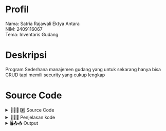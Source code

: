 # Profil
Nama: Satria Rajawali Ektya Antara\
NIM: 2409116067\
Tema: Inventaris Gudang

# Deskripsi
Program Sederhana manajemen gudang yang untuk sekarang hanya bisa CRUD tapi memili security yang cukup lengkap
 # Source Code
<details>
  <summary> 🧑🏿‍💻 #️⃣ Source Code </summary>
 

  
## Main.java/PostTest1
```java
package com.mycompany.posttest1;



import java.util.Scanner;
import java.util.ArrayList;


public class PostTest1 {

    public static void main(String[] args) {      
Scanner input = new Scanner(System.in);

        ArrayList<String[]> daftarBarang = new ArrayList<>();

        // Data dummy awal
        daftarBarang.add(new String[]{"B001", "Laptop", "10", "Rak A"});
        daftarBarang.add(new String[]{"B002", "Printer", "5", "Rak B"});

        boolean jalan = true;
        while (jalan) {
            System.out.println("\n+====== MENU INVENTARIS GUDANG ======+");
            System.out.println("|   1. Tambah Barang                 |");
            System.out.println("|   2. Lihat Daftar Barang           |");
            System.out.println("|   3. Update Barang                 |");
            System.out.println("|   4. Hapus Barang                  |");
            System.out.println("|   5. Keluar                        |");
            System.out.println("+====================================+");
            System.out.print("Pilih menu: ");

            if (!input.hasNextInt()) {
                System.out.println("Input menu harus berupa angka!");
                input.nextLine();
                continue;
            }
            int pilihan = input.nextInt();
            input.nextLine(); 

            switch (pilihan) {
                case 1: // Create
                      if (daftarBarang.isEmpty()) {
                        System.out.println("Daftar barang masih kosong.");
                    } else {
                        System.out.println("\n===== DAFTAR BARANG =====");
                        for (int i = 0; i < daftarBarang.size(); i++) {
                            String[] b = daftarBarang.get(i);
                            System.out.println("ID Barang : " + b[0]);
                            System.out.println("Nama      : " + b[1]);
                            System.out.println("Stok      : " + b[2]);
                            System.out.println("Lokasi    : " + b[3]);
                            System.out.println("------------------------------");
                        }
                    }
                    System.out.print("Masukkan ID Barang   : ");
                    String id = input.nextLine();

                    boolean ada = false;
                    for (int i = 0; i < daftarBarang.size(); i++) {
                        if (daftarBarang.get(i)[0].equalsIgnoreCase(id)) {
                            ada = true;
                            break;
                        }
                    }

                    if (ada) {
                        System.out.println("Gagal menambahkan. ID Barang \"" + id + "\" sudah ada.");
                    } else {
                        System.out.print("Masukkan Nama Barang : ");
                        String nama = input.nextLine();
                        if (nama.trim().isEmpty()) {
                            System.out.println("Nama barang tidak boleh kosong.");
                            break;
                        }

                        System.out.print("Masukkan Stok        : ");
                        if (!input.hasNextInt()) {
                            System.out.println("Stok harus berupa angka!");
                            input.nextLine();
                            break;
                        }
                        int stok = input.nextInt();
                        input.nextLine();
                        if (stok < 0) {
                            System.out.println("Stok tidak boleh negatif.");
                            break;
                        }

                        System.out.print("Masukkan Lokasi      : ");
                        String lokasi = input.nextLine();
                        if (lokasi.trim().isEmpty()) {
                            System.out.println("Lokasi tidak boleh kosong.");   
                            break;
                        }

                        String[] barang = {id, nama, String.valueOf(stok), lokasi};
                        daftarBarang.add(barang);

                        System.out.println("Barang berhasil ditambahkan.");
                    }
                    break;

                case 2: // Read
                    if (daftarBarang.isEmpty()) {
                        System.out.println("Daftar barang masih kosong.");
                    } else {
                        System.out.println("\n===== DAFTAR BARANG =====");
                        for (int i = 0; i < daftarBarang.size(); i++) {
                            String[] b = daftarBarang.get(i);
                            System.out.println("ID Barang : " + b[0]);
                            System.out.println("Nama      : " + b[1]);
                            System.out.println("Stok      : " + b[2]);
                            System.out.println("Lokasi    : " + b[3]);
                            System.out.println("------------------------------");
                        }
                    }
                    break;

                case 3: // Update
                      if (daftarBarang.isEmpty()) {
                        System.out.println("Daftar barang masih kosong.");
                    } else {
                        System.out.println("\n===== DAFTAR BARANG =====");
                        for (int i = 0; i < daftarBarang.size(); i++) {
                            String[] b = daftarBarang.get(i);
                            System.out.println("ID Barang : " + b[0]);
                            System.out.println("Nama      : " + b[1]);
                            System.out.println("Stok      : " + b[2]);
                            System.out.println("Lokasi    : " + b[3]);
                            System.out.println("------------------------------");
                        }
                    }
                    System.out.print("Masukkan ID Barang yang akan diupdate: ");
                    String idCari = input.nextLine();
                    boolean ditemukan = false;

                    for (int i = 0; i < daftarBarang.size(); i++) {
                        String[] b = daftarBarang.get(i);
                        if (b[0].equalsIgnoreCase(idCari)) {
                            ditemukan = true;
                            System.out.println("Data ditemukan. Silakan masukkan data baru:");

                            System.out.print("Nama Barang baru (lama: " + b[1] + "): ");
                            String namaBaru = input.nextLine();
                            if (namaBaru.trim().isEmpty()) {
                                System.out.println("Nama barang tidak boleh kosong.");
                                break;
                            }

                            System.out.print("Stok baru (lama: " + b[2] + "): ");
                            if (!input.hasNextInt()) {
                                System.out.println("Stok harus berupa angka!");
                                input.nextLine();
                                break;
                            }
                            int stokBaru = input.nextInt();
                            input.nextLine();
                            if (stokBaru < 0) {
                                System.out.println("Stok tidak boleh negatif.");
                                break;
                            }

                            System.out.print("Lokasi baru (lama: " + b[3] + "): ");
                            String lokasiBaru = input.nextLine();
                            if (lokasiBaru.trim().isEmpty()) {
                                System.out.println("Lokasi tidak boleh kosong.");
                                break;
                            }

                            b[1] = namaBaru;
                            b[2] = String.valueOf(stokBaru);
                            b[3] = lokasiBaru;

                            System.out.println("Data barang berhasil diperbarui.");
                            break;
                        }
                    }

                    if (!ditemukan) {
                        System.out.println("Barang dengan ID tersebut tidak ditemukan.");
                    }
                    break;

                case 4: // Delete
                      if (daftarBarang.isEmpty()) {
                        System.out.println("Daftar barang masih kosong.");
                    } else {
                        System.out.println("\n===== DAFTAR BARANG =====");
                        for (int i = 0; i < daftarBarang.size(); i++) {
                            String[] b = daftarBarang.get(i);
                            System.out.println("ID Barang : " + b[0]);
                            System.out.println("Nama      : " + b[1]);
                            System.out.println("Stok      : " + b[2]);
                            System.out.println("Lokasi    : " + b[3]);
                            System.out.println("------------------------------");
                        }
                    }
                    System.out.print("Masukkan ID Barang yang akan dihapus: ");
                    String idHapus = input.nextLine();
                    boolean terhapus = false;

                    for (int i = 0; i < daftarBarang.size(); i++) {
                        if (daftarBarang.get(i)[0].equalsIgnoreCase(idHapus)) {
                            daftarBarang.remove(i);
                            terhapus = true;
                            System.out.println("Barang berhasil dihapus.");
                            break;
                        }
                    }

                    if (!terhapus) {
                        System.out.println("Barang dengan ID tersebut tidak ditemukan.");
                    }
                    break;

                case 5: // Keluar
                    System.out.println("Terima kasih, program selesai.");
                    jalan = false;
                    break;

                default:
                    System.out.println("Pilihan tidak valid, coba lagi.");
            }
        }

        input.close();
        }
}
```
</details>
<details>
  <summary> ✍🏿🥸 Penjelasan kode </summary>
 
## Package yang dipakai
``` java
import java.util.Scanner;
import java.util.ArrayList;
```
java.util.Scanner  digunakan untuk menerima input dari user melalui keyboard.

java.util.ArrayList  digunakan untuk menyimpan data barang dalam bentuk list dinamis (bisa bertambah & berkurang).

## Menu Awal & Array List
```java

        ArrayList<String[]> daftarBarang = new ArrayList<>();

        // Data dummy awal
        daftarBarang.add(new String[]{"B001", "Laptop", "10", "Rak A"});
        daftarBarang.add(new String[]{"B002", "Printer", "5", "Rak B"});

        boolean jalan = true;
        while (jalan) {
            System.out.println("\n+====== MENU INVENTARIS GUDANG ======+");
            System.out.println("|   1. Tambah Barang                 |");
            System.out.println("|   2. Lihat Daftar Barang           |");
            System.out.println("|   3. Update Barang                 |");
            System.out.println("|   4. Hapus Barang                  |");
            System.out.println("|   5. Keluar                        |");
            System.out.println("+====================================+");
            System.out.print("Pilih menu: ");

            if (!input.hasNextInt()) {
                System.out.println("Input menu harus berupa angka!");
                input.nextLine();
                continue;
            }
            int pilihan = input.nextInt();
            input.nextLine();
switch (pilihan) { 
```
Program ini menggunakan **`Scanner`** untuk membaca input dari user melalui keyboard dan **`ArrayList<String[]>`** untuk menyimpan data barang secara dinamis. Setiap elemen ArrayList berisi [0] ID, [1] Nama, [2] Stok, dan [3] Lokasi barang. Deklarasi boolean `jalan` digunakan sebagai flag untuk menjaga agar program tetap berjalan selama value dari jalan adalah true di dalam loop utama `while(jalan)` sampai user memilih menu keluar.

Di dalam loop utama ini, program menampilkan menu inventaris menggunakan **switch-case** untuk menentukan aksi berdasarkan input user. Input menu divalidasi terlebih dahulu dengan `hasNextInt()` agar program tidak error jika user memasukkan karakter non-angka. Setelah membaca angka menu dengan `nextInt()`, digunakan `nextLine()` untuk mengosongkan buffer agar input berikutnya bisa terbaca dengan benar karena kalau tidak kosongkan "\n" dari nexint akan terbawa kena nxtline berikutanya yang akan menyebabkan scaner tersebut akan terskip.


## Case 1 Create
```java
case 1: // Create
                      if (daftarBarang.isEmpty()) {
                        System.out.println("Daftar barang masih kosong.");
                    } else {
                        System.out.println("\n===== DAFTAR BARANG =====");
                        for (int i = 0; i < daftarBarang.size(); i++) {
                            String[] b = daftarBarang.get(i);
                            System.out.println("ID Barang : " + b[0]);
                            System.out.println("Nama      : " + b[1]);
                            System.out.println("Stok      : " + b[2]);
                            System.out.println("Lokasi    : " + b[3]);
                            System.out.println("------------------------------");
                        }
                    }
                    System.out.print("Masukkan ID Barang   : ");
                    String id = input.nextLine();

                    boolean ada = false;
                    for (int i = 0; i < daftarBarang.size(); i++) {
                        if (daftarBarang.get(i)[0].equalsIgnoreCase(id)) {
                            ada = true;
                            break;
                        }
                    }

                    if (ada) {
                        System.out.println("Gagal menambahkan. ID Barang \"" + id + "\" sudah ada.");
                    } else {
                        System.out.print("Masukkan Nama Barang : ");
                        String nama = input.nextLine();
                        if (nama.trim().isEmpty()) {
                            System.out.println("Nama barang tidak boleh kosong.");
                            break;
                        }

                        System.out.print("Masukkan Stok        : ");
                        if (!input.hasNextInt()) {
                            System.out.println("Stok harus berupa angka!");
                            input.nextLine();
                            break;
                        }
                        int stok = input.nextInt();
                        input.nextLine();
                        if (stok < 0) {
                            System.out.println("Stok tidak boleh negatif.");
                            break;
                        }

                        System.out.print("Masukkan Lokasi      : ");
                        String lokasi = input.nextLine();
                        if (lokasi.trim().isEmpty()) {
                            System.out.println("Lokasi tidak boleh kosong.");   
                            break;
                        }

                        String[] barang = {id, nama, String.valueOf(stok), lokasi};
                        daftarBarang.add(barang);

                        System.out.println("Barang berhasil ditambahkan.");
                    }
                    break;
```
Pada **case 1 (Create)**, program pertama menampilkan daftar barang (arraylist) yang sudah ada menggunakan loop `for` agar user bisa melihat ID yang tersedia. Program kemudian meminta user memasukkan ID barang baru dan mengecek apakah ID tersebut sudah ada di ArrayList menggunakan boolean `ada`. Jika ID sudah ada, program menampilkan pesan error. Jika ID valid, user diminta memasukkan Nama, Stok, dan Lokasi. Nama dan Lokasi divalidasi menggunakan `trim().isEmpty()` agar tidak kosong, sedangkan Stok divalidasi dengan `hasNextInt()` dan dicek agar tidak negatif. Jika semua input valid, data barang baru ditambahkan ke ArrayList dan program menampilkan pesan berhasil menambahkan barang.


## Case 2 Read
```java
case 2: // Read
                    if (daftarBarang.isEmpty()) {
                        System.out.println("Daftar barang masih kosong.");
                    } else {
                        System.out.println("\n===== DAFTAR BARANG =====");
                        for (int i = 0; i < daftarBarang.size(); i++) {
                            String[] b = daftarBarang.get(i);
                            System.out.println("ID Barang : " + b[0]);
                            System.out.println("Nama      : " + b[1]);
                            System.out.println("Stok      : " + b[2]);
                            System.out.println("Lokasi    : " + b[3]);
                            System.out.println("------------------------------");
                        }
                    }
                    break;

```
**Case 2 (Read)** menampilkan daftar barang yang ada di ArrayList. Jika ArrayList kosong, program menampilkan pesan “Daftar barang masih kosong”. Loop `for` digunakan untuk mengakses setiap elemen ArrayList dan menampilkannya secara rapi dengan format ID, Nama, Stok, dan Lokasi.


## Case 3 Update
```java
case 3: // Update
                      if (daftarBarang.isEmpty()) {
                        System.out.println("Daftar barang masih kosong.");
                    } else {
                        System.out.println("\n===== DAFTAR BARANG =====");
                        for (int i = 0; i < daftarBarang.size(); i++) {
                            String[] b = daftarBarang.get(i);
                            System.out.println("ID Barang : " + b[0]);
                            System.out.println("Nama      : " + b[1]);
                            System.out.println("Stok      : " + b[2]);
                            System.out.println("Lokasi    : " + b[3]);
                            System.out.println("------------------------------");
                        }
                    }
                    System.out.print("Masukkan ID Barang yang akan diupdate: ");
                    String idCari = input.nextLine();
                    boolean ditemukan = false;

                    for (int i = 0; i < daftarBarang.size(); i++) {
                        String[] b = daftarBarang.get(i);
                        if (b[0].equalsIgnoreCase(idCari)) {
                            ditemukan = true;
                            System.out.println("Data ditemukan. Silakan masukkan data baru:");

                            System.out.print("Nama Barang baru (lama: " + b[1] + "): ");
                            String namaBaru = input.nextLine();
                            if (namaBaru.trim().isEmpty()) {
                                System.out.println("Nama barang tidak boleh kosong.");
                                break;
                            }

                            System.out.print("Stok baru (lama: " + b[2] + "): ");
                            if (!input.hasNextInt()) {
                                System.out.println("Stok harus berupa angka!");
                                input.nextLine();
                                break;
                            }
                            int stokBaru = input.nextInt();
                            input.nextLine();
                            if (stokBaru < 0) {
                                System.out.println("Stok tidak boleh negatif.");
                                break;
                            }

                            System.out.print("Lokasi baru (lama: " + b[3] + "): ");
                            String lokasiBaru = input.nextLine();
                            if (lokasiBaru.trim().isEmpty()) {
                                System.out.println("Lokasi tidak boleh kosong.");
                                break;
                            }

                            b[1] = namaBaru;
                            b[2] = String.valueOf(stokBaru);
                            b[3] = lokasiBaru;

                            System.out.println("Data barang berhasil diperbarui.");
                            break;
                        }
                    }

                    if (!ditemukan) {
                        System.out.println("Barang dengan ID tersebut tidak ditemukan.");
                    }
                    break;

```
Pada **case 3 (Update)**, daftar barang ditampilkan terlebih dahulu sebelum user diminta memasukkan ID yang ingin diubah. Program menggunakan boolean `ditemukan` untuk menandai apakah ID tersebut ada di ArrayList. ID dibandingkan menggunakan `equalsIgnoreCase()`, sehingga pencarian tidak sensitif terhadap huruf besar atau kecil. Jika ID ditemukan, program meminta input data baru untuk Nama, Stok, dan Lokasi, dengan validasi yang sama seperti pada case Create. Data lama diupdate langsung pada ArrayList dan program menampilkan pesan berhasil memperbarui barang.



## Case 4 Delete & close
```java
case 4: // Delete
                     if (daftarBarang.isEmpty()) {
                        System.out.println("Daftar barang masih kosong.");
                    } else {
                        System.out.println("\n===== DAFTAR BARANG =====");
                        for (int i = 0; i < daftarBarang.size(); i++) {
                            String[] b = daftarBarang.get(i);
                            System.out.println("ID Barang : " + b[0]);
                            System.out.println("Nama      : " + b[1]);
                            System.out.println("Stok      : " + b[2]);
                            System.out.println("Lokasi    : " + b[3]);
                            System.out.println("------------------------------");
                        }
                    }
                    System.out.print("Masukkan ID Barang yang akan dihapus: ");
                    String idHapus = input.nextLine();
                    boolean terhapus = false;

                    for (int i = 0; i < daftarBarang.size(); i++) {
                        if (daftarBarang.get(i)[0].equalsIgnoreCase(idHapus)) {
                            daftarBarang.remove(i);
                            terhapus = true;
                            System.out.println("Barang berhasil dihapus.");
                            break;
                        }
                    }

                    if (!terhapus) {
                        System.out.println("Barang dengan ID tersebut tidak ditemukan.");
                    }
                    break;

                case 5: // Keluar
                    System.out.println("Terima kasih, program selesai.");
                    jalan = false;
                    break;

                default:
                    System.out.println("Pilihan tidak valid, coba lagi.");
            }
        }

        input.close();
        }
```
**Case 4 (Delete)** mirip dengan case Update, di mana daftar barang ditampilkan terlebih dahulu. User diminta memasukkan ID barang yang ingin dihapus, dan boolean `terhapus` menandai apakah ID ditemukan. Jika ID valid, barang dihapus dari ArrayList menggunakan `daftarBarang.remove(i)` berdasarkan indeks, dan program menampilkan pesan berhasil menghapus. Jika ID tidak ditemukan, program menampilkan pesan error.

**Case 5 (Exit)** mengubah boolean `jalan` menjadi `false`, sehingga loop utama berhenti dan program keluar. Sebelum keluar, program menampilkan pesan terima kasih.



di program ini saya menggunakan `.trim` agar user tidak menginput hanya spasi karena kegunaan trim adalah untuk menghapus spasi yang berada sebelum dan sesudah karakter contoh "   lap top   " maka akan terbada "lap top" karena trim lalu saya menggunakan <0 untuk stok agar user tidak bisa menginput value negatif, koma, dan huruf, Tetapi karena ini nextInt dia tidak bisa menerima inputan `hanya` spasi jika itu terjadi maka inputan akan ngestuck sampai user menginput sesuatu yang invalid untuk hal ini adalah value negatif, koma, dan huruf baru kita bisa keluar dari inputan dan di kembalikan ke menu awal.

</details>
<details>
  <summary> 🖥️📤📥 Output </summary>
 
## Output Program
### Menu Utama
<img width="410" height="156" alt="Screenshot 2025-09-10 171628" src="https://github.com/user-attachments/assets/27a2b5a1-f04c-41cd-bbd4-8419cfbe227b" />

Ketika pertama kali menjalankan kode maka akan muncul menu utama yang berisi Create, Read, Update, Delete, dan Exit.

### Menu Create
<img width="418" height="391" alt="Screenshot 2025-09-10 171641" src="https://github.com/user-attachments/assets/b64e39d5-4be0-4a75-955d-cdfb042e60c4" />
<img width="327" height="94" alt="Screenshot 2025-09-10 171741" src="https://github.com/user-attachments/assets/e99d5e5a-4bbc-41d5-b769-91dddb658023" />
<img width="331" height="76" alt="Screenshot 2025-09-10 171705" src="https://github.com/user-attachments/assets/ec8e83ec-f7da-43e6-89ee-91d1127af8cc" />

pertama-tama Sistem menampilkan daftar barang (Read) agar user bisa melihar id mana yang sudah dipakai

Ketika memasukkan angka 1 di menu utama akan muncul menu membuat Barang. Jika ID ada di ArrayList/ kita memasukan data tidak sesuai format maka akan muncul pesan gagal dan mengembalikan kita ke menu awal.

<img width="343" height="307" alt="Screenshot 2025-09-10 171827" src="https://github.com/user-attachments/assets/95702092-21a3-41bf-8dc4-12a4072de2d0" />



Jika ID  tidak ada di data sebelumnya maka kita akan diminta untuk mengisi data yang diperlukan untuk barang yaitu nama, stok, dan lokasi pastikan memasukan data dengan benar karena kalau tidak maka akan gagal dan akan kembali ke menu awal.

### Menu Read
<img width="373" height="325" alt="Screenshot 2025-09-10 171839" src="https://github.com/user-attachments/assets/5811edbe-e93e-44ab-a06a-463d150d600e" />
<img width="236" height="19" alt="image" src="https://github.com/user-attachments/assets/9b802d92-17f0-47a8-a904-03644ad38828" />
<img width="332" height="89" alt="image" src="https://github.com/user-attachments/assets/7e7251a2-0b53-4593-963e-930b24fb8802" />


Ketika memasukkan angka 2 di menu utama maka akan muncul daftar data Barang dan jika tidak ada data  di dalam arraylist maka akan keluar pesan "daftar barang masih kosong" .

### Menu Update
<img width="369" height="145" alt="image" src="https://github.com/user-attachments/assets/3581d0e6-08e6-44e7-8d40-10b092a70a15" />



Ketika memasukkan angka 3 di menu utama maka akan muncul daftar data barang dan menu untuk memasukkan ID  yang ingin diubah. Jika berhasil diubah maka akan muncul pesan data pesawat berhasil diubah dan jika id salah/invalid input maka akan di kembalikan ke menu utama .

<img width="410" height="78" alt="Screenshot 2025-09-10 171913" src="https://github.com/user-attachments/assets/e3d2b1b4-9fc0-464e-8750-f4c65b1835fd" />


### Menu Delete
<img width="411" height="586" alt="Screenshot 2025-09-10 172820" src="https://github.com/user-attachments/assets/dfa13af0-a5cf-4afd-9861-3fbdadfa3cc5" />

<img width="429" height="720" alt="Screenshot 2025-09-10 172908" src="https://github.com/user-attachments/assets/035852d8-f63c-4fad-bc7a-4814c3c8949a" />

Ketika memasukkan angka 4 di menu utama maka akan muncul daftar barang dan inputan untuk memasukkan ID  yang ingin dihapus. Jika berhasil dihapus maka akan muncul pesan Barang berhasil dihapus.

<img width="390" height="382" alt="Screenshot 2025-09-10 172840" src="https://github.com/user-attachments/assets/fd5fc3e7-d953-4e77-903d-e074cdcc427c" />

Jika ID  tidak ada, maka akan muncul pesan Barang dengan ID tersebut tidak ditemukan.

oh iya karna saya pakai equalsIgnoreCase buat cocokin id maka inputan user tidak sensitif terhadap huruf besar/kecil.

### Exit
<img width="434" height="222" alt="Screenshot 2025-09-10 172918" src="https://github.com/user-attachments/assets/50f28da9-2084-4829-a9f6-d1efc7e16b76" />

Masukkan angka 5 pada menu utama untuk keluar dari program.

</details>

